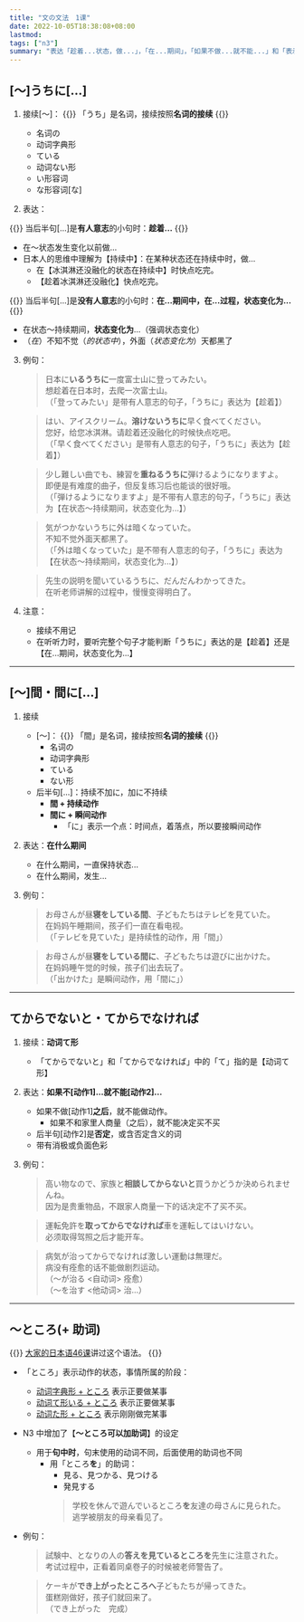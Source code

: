 ```yaml
---
title: "文の文法　1课"
date: 2022-10-05T18:38:08+08:00
lastmod:
tags: ["n3"]
summary: "表达「趁着...状态，做...」，「在...期间」，「如果不做...就不能...」和「表示动作所属状态的ところ」"
---
```


## [〜]うちに[...]
1. 接续[〜]：
{{<alert>}}
「うち」是名词，接续按照**名词的接续**
{{</alert>}}
    - 名词の
    - 动词字典形
    - ている
    - 动词ない形
    - い形容词
    - な形容词[な]

2. 表达：

{{<alert>}}
当后半句[...]是**有人意志**的小句时：**趁着...**
{{</alert>}}    
- 在～状态发生变化以前做...
- 日本人的思维中理解为【持续中】：在某种状态还在持续中时，做...
    - 在【冰淇淋还没融化的状态在持续中】时快点吃完。
    - 【趁着冰淇淋还没融化】快点吃完。

{{<alert>}}
当后半句[...]是**没有人意志**的小句时：**在...期间中，在...过程，状态变化为...**
{{</alert>}}
- 在状态～持续期间，**状态变化为**...（强调状态变化）
- （*在*）不知不觉（*的状态中*），外面（*状态变化为*）天都黑了

3. 例句：
    > 日本に**いるうちに**一度富士山に登ってみたい。  
      想趁着在日本时，去爬一次富士山。   
     （「登ってみたい」是带有人意志的句子，「うちに」表达为【趁着】）

    > はい、アイスクリーム。**溶けないうちに**早く食べてください。  
      您好，给您冰淇淋。请趁着还没融化的时候快点吃吧。  
     （「早く食べてください」是带有人意志的句子，「うちに」表达为【趁着】）

    > 少し難しい曲でも、練習を**重ねるうちに**弾けるようになりますよ。  
      即便是有难度的曲子，但反复练习后也能谈的很好哦。  
     （「弾けるようになりますよ」是不带有人意志的句子，「うちに」表达为【在状态～持续期间，状态变化为...】）

    > 気がつかないうちに外は暗くなっていた。  
      不知不觉外面天都黑了。  
     （「外は暗くなっていた」是不带有人意志的句子，「うちに」表达为【在状态～持续期间，状态变化为...】）

    > 先生の説明を聞いているうちに、だんだんわかってきた。  
      在听老师讲解的过程中，慢慢变得明白了。

4. 注意：
    - 接续不用记
    - 在听听力时，要听完整个句子才能判断「うちに」表达的是【趁着】还是【在...期间，状态变化为...】

---
## [〜]間・間に[...]
1. 接续
    - [〜]：
{{<alert>}}
「間」是名词，接续按照**名词的接续**
{{</alert>}}
        - 名词の
        - 动词字典形
        - ている
        - ない形
    - 后半句[...]：持续不加に，加に不持续
        - **間 + 持续动作**
        - **間に + 瞬间动作**
            - 「に」表示一个点：时间点，着落点，所以要接瞬间动作

2. 表达：**在什么期间**
    - 在什么期间，一直保持状态...
    - 在什么期间，发生...

3. 例句：
    > お母さんが昼**寝をしている間**、子どもたちはテレビを見ていた。  
      在妈妈午睡期间，孩子们一直在看电视。  
     （「テレビを見ていた」是持续性的动作，用「間」）

    > お母さんが昼**寝をしている間に**、子どもたちは遊びに出かけた。  
      在妈妈睡午觉的时候，孩子们出去玩了。  
     （「出かけた」是瞬间动作，用「間に」）

---
## てからでないと・てからでなければ
1. 接续：**动词て形**
    - 「てからでないと」和「てからでなければ」中的「て」指的是【动词て形】
2. 表达：**如果不[动作1]...就不能[动作2]...**
    - 如果不做[动作1]**之后**，就不能做动作。
      - 如果不和家里人商量（之后），就不能决定买不买
    - 后半句[动作2]是**否定**，或含否定含义的词
    - 带有消极或负面色彩

3. 例句：

    > 高い物なので、家族と**相談してからないと**買うかどうか決められませんね。  
      因为是贵重物品，不跟家人商量一下的话决定不了买不买。

    > 運転免許を**取ってからでなければ**車を運転してはいけない。  
      必须取得驾照之后才能开车。
    
    > 病気が治ってからでなければ激しい運動は無理だ。  
      病没有痊愈的话不能做剧烈运动。  
     （〜が治る <自动词> 痊愈）  
     （〜を治す <他动词> 治...）

---
## 〜ところ(+ 助词)
{{<alert>}}
[大家的日本语46课](/minnano/46/#ところです)讲过这个语法。
{{</alert>}}
- 「ところ」表示动作的状态，事情所属的阶段：
    - [动词字典形 + ところ](/minnano/46/#动词字典形ところです) 表示正要做某事
    - [动词て形いる + ところ](/minnano/46/#动词て形いるところです) 表示正要做某事
    - [动词た形 + ところ](/minnano/46/#动词た形ばかりです) 表示刚刚做完某事
- N3 中增加了【**〜ところ可以加助词**】的设定
    - 用于**句中时**，句末使用的动词不同，后面使用的助词也不同
      - 用「ところ**を**」的助词：
        - 見る、見つかる、見つける
        - 発見する
        > 学校を休んで遊んでいるところ**を**友達の母さんに見られた。  
        逃学被朋友的母亲看见了。

- 例句：
    > 試験中、となりの人の**答えを見ているところを**先生に注意された。  
      考试过程中，正看着同桌卷子的时候被老师警告了。

    > ケーキが**でき上がったところへ**子どもたちが帰ってきた。  
      蛋糕刚做好，孩子们就回来了。  
     （でき上がった　完成）

